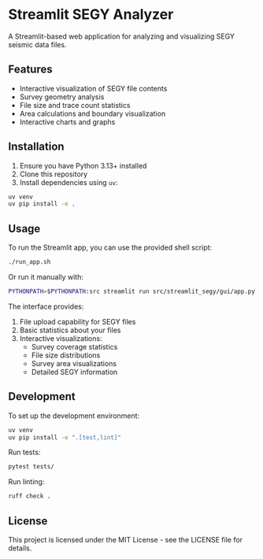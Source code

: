 # Streamlit SEGY Analyzer

A Streamlit-based web application for analyzing and visualizing SEGY seismic data files.

## Features

- Interactive visualization of SEGY file contents
- Survey geometry analysis
- File size and trace count statistics
- Area calculations and boundary visualization
- Interactive charts and graphs

## Installation

1. Ensure you have Python 3.13+ installed
2. Clone this repository
3. Install dependencies using `uv`:

```bash
uv venv
uv pip install -e .
```

## Usage

To run the Streamlit app, you can use the provided shell script:

```bash
./run_app.sh
```

Or run it manually with:

```bash
PYTHONPATH=$PYTHONPATH:src streamlit run src/streamlit_segy/gui/app.py
```

The interface provides:
1. File upload capability for SEGY files
2. Basic statistics about your files
3. Interactive visualizations:
   - Survey coverage statistics
   - File size distributions
   - Survey area visualizations
   - Detailed SEGY information

## Development

To set up the development environment:

```bash
uv venv
uv pip install -e ".[test,lint]"
```

Run tests:
```bash
pytest tests/
```

Run linting:
```bash
ruff check .
```

## License

This project is licensed under the MIT License - see the LICENSE file for details.
